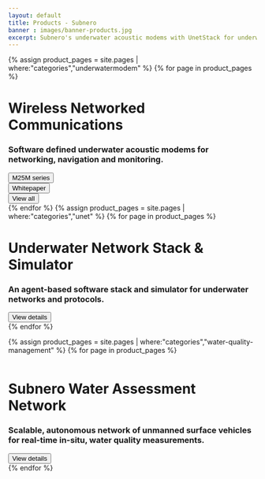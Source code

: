 ```yaml
---
layout: default
title: Products - Subnero
banner : images/banner-products.jpg
excerpt: Subnero's underwater acoustic modems with UnetStack for underwater wireless communication and networking and SWAN for real-time water-quality monitoring.
---
```

<div class='full tall' style='background-image: url({{site.baseurl}}/{{page.banner}});'>
  <div class='row'>
    <div class='large-12 columns'>
      <!-- {% include section-header.html title=page.title tagline=page.tagline color=page.title_color class="big" %} -->
    </div>
  </div>
  <div class='four spacing'></div>
  <div class='four spacing'></div>
</div>

<div class='full'>
  {% assign product_pages = site.pages | where:"categories","underwatermodem" %}
  {% for page in product_pages %}
  <div class='category-container bg-grey'>
    <div class='category-row'>
        <div class='large-3 columns category-img'>
          <img alt="" src="{{site.baseurl}}/{{page.thumbnail}}"/>
        </div>
        <div class='large-9 columns'>
          <div class='category-content'>
            <h1>Wireless Networked Communications</h1>
            <h3>Software defined underwater acoustic modems for networking, navigation and monitoring.</h3>
            <div class='media'>
              <div class='modem-type'>
                <a href='{{site.baseurl}}/products/modem.html?&section=M25Mseries'>
                  <button class='button-outline'>M25M series</button>
                </a>
                <!-- <p>Medium range modems</p>                 -->
              </div>
              <div class='modem-type'>
                <a href='{{site.baseurl}}/brochures/WNC-whitepaper.pdf'>
                  <button class='button-outline'>Whitepaper</button>
                </a>
              </div>
              <div class='modem-type'>
                <a href='{{site.baseurl}}/products/modem.html'>
                  <button class='button-outline'>View all</button>
                </a>
                <!-- <p>All products</p>                 -->
              </div>
            </div>
          </div>
      </div>
    </div>
  </div>
  {% endfor %}
  {% assign product_pages = site.pages | where:"categories","unet" %}
  {% for page in product_pages %}
  <div class='category-container'>
    <div class='category-row'>
      <div class='large-3 columns category-img'>
        <img alt="" src="{{site.baseurl}}/{{page.thumbnail}}"/>
      </div>   
      <div class='large-9 columns'> 
        <div class='category-content'>
          <h1>Underwater Network Stack & Simulator</h1>
          <h3>An agent-based software stack and simulator for underwater networks and protocols.</h3>
          <div class='media'>
            <div class='modem-type'>
              <a href='{{site.baseurl}}/products/unet'><button class='button-outline'>View details</button></a>
            </div>
          </div>
        </div>
      </div>
    </div>
  </div>
  {% endfor %}

  {% assign product_pages = site.pages | where:"categories","water-quality-management" %}
  {% for page in product_pages %}
  <div class ='category-container bg-grey'>
    <div class='category-row'>    
      <div class='large-3 columns category-img'>
        <img alt="" src="{{site.baseurl}}/{{page.thumbnail}}"/> 
      </div>
      <div class='large-9 columns'>       
        <div class='category-content'>
          <h1>Subnero Water Assessment Network</h1>
          <h3>Scalable, autonomous network of unmanned surface vehicles for real-time in-situ, water quality measurements.</h3>
          <div class='media'>
            <div class='modem-type'>
              <a href='{{site.baseurl}}/products/swan'><button class='button-outline'>View details</button></a>
            </div>
          </div>
        </div>
      </div>
    </div>
  </div>
    {% endfor %}
</div>

